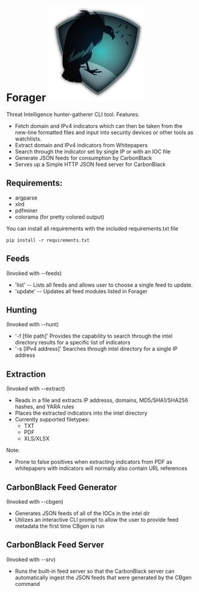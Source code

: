 Forager  ![alt tag](img/Forager.png)
=======

Threat Intelligence hunter-gatherer CLI tool. 
Features:

* Fetch domain and IPv4 indicators which can then be taken from the new-line formatted files and input into security devices or other tools as watchlists.
* Extract domain and IPv4 indicators from Whitepapers
* Search through the indicator set by single IP or with an IOC file
* Generate JSON feeds for consumption by CarbonBlack
* Serves up a Simple HTTP JSON feed server for CarbonBlack

Requirements:
-------
* argparse
* xlrd
* pdfminer
* colorama (for pretty colored output)

You can install all requirements with the included requirements.txt file
```
pip install -r requirements.txt
```

Feeds
--------

(Invoked with --feeds)

* 'list' -- Lists all feeds and allows user to choose a single feed to update. 
* 'update' -- Updates all feed modules listed in Forager

Hunting 
---------

(Invoked with --hunt)

* '-f [file path]' Provides the capability to search through the intel directory results for a specific list of indicators
* '-s [IPv4 address]' Searches through intel directory for a single IP address

Extraction
----------

(Invoked with --extract)

* Reads in a file and extracts IP addresss, domains, MD5/SHA1/SHA256 hashes, and YARA rules
* Places the extracted indicators into the intel directory 
* Currently supported filetypes:
  * TXT
  * PDF
  * XLS/XLSX

Note:

* Prone to false positives when extracting indicators from PDF as whitepapers with indicators will normally also contain URL references

CarbonBlack Feed Generator
-----------------

(Invoked with --cbgen)

* Generates JSON feeds of all of the IOCs in the intel dir
* Utilizes an interactive CLI prompt to allow the user to provide feed metadata the first time CBgen is run

CarbonBlack Feed Server
----------------

(Invoked with --srv)

* Runs the built-in feed server so that the CarbonBlack server can automatically ingest the JSON feeds that were generated by the CBgen command
